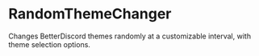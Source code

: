 # RandomThemeChanger
Changes BetterDiscord themes randomly at a customizable interval, with theme selection options.
